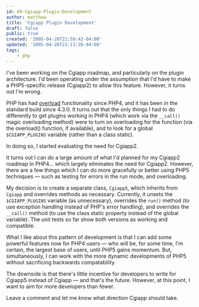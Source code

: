 ```yaml
---
id: 69-Cgiapp-Plugin-Development
author: matthew
title: 'Cgiapp Plugin Development'
draft: false
public: true
created: '2005-04-28T22:59:42-04:00'
updated: '2005-04-28T23:13:26-04:00'
tags:
    - php
---
```

I've been working on the Cgiapp roadmap, and particularly on the plugin
architecture. I'd been operating under the assumption that I'd have to make a
PHP5-specific release (Cgiapp2) to allow this feature. However, it turns out I'm
wrong.

<!--- EXTENDED -->

PHP has had [overload](http://php.net/overload) functionality since PHP4, and it
has been in the standard build since 4.3.0. It turns out that the only things I
had to do differently to get plugins working in PHP4 (which work via the
`__call()` magic overloading method) were to turn on overloading for the
function (via the overload() function, if available), and to look for a global
`$CGIAPP_PLUGINS` variable (rather than a class static).

In doing so, I started evaluating the need for Cgiapp2.

It turns out I can do a large amount of what I'd planned for my Cgiapp2 roadmap
in PHP4… which largely eliminates the need for Cgiapp2. However, there are a few
things which I can do more gracefully or better using PHP5 techniques — such as
testing for errors in the run mode, and overloading.

My decision is to create a separate class, `Cgiapp5`, which inherits from `Cgiapp`
and overrides methods as necessary. Currently, it unsets the `$CGIAPP_PLUGINS`
variable (as unnecessary), overrides the `run()` method (to use exception handling
instead of PHP's error handling), and overrides the `__call()` method (to use
the class static property instead of the global variable). The unit tests so far
show both versions as working and compatible.

What I like about this pattern of development is that I can add some powerful
features now for PHP4 users — who will be, for some time, I'm certain, the
largest base of users, until PHP5 gains momentum. But, simultaneously, I can
work with the more dynamic developments of PHP5 without sacrificing backwards
compatability.

The downside is that there's little incentive for developers to write for
Cgiapp5 instead of Cgiapp — and that's the future. However, at this point, I
want to aim for more developers than fewer.

Leave a comment and let me know what direction Cgiapp should take.
